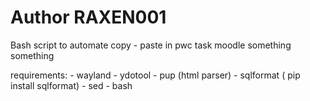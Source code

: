 # Author RAXEN001

Bash script to automate copy - paste in pwc task moodle something something

requirements:
    - wayland
    - ydotool
    - pup (html parser)
    - sqlformat ( pip install sqlformat)
    - sed
    - bash
